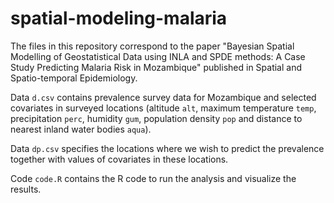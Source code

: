 # spatial-modeling-malaria

The files in this repository correspond to the paper "Bayesian Spatial Modelling of Geostatistical Data using INLA and SPDE methods: A Case Study Predicting Malaria Risk in Mozambique" published in Spatial and Spatio-temporal Epidemiology.

Data `d.csv` contains prevalence survey data for Mozambique and selected covariates in surveyed locations (altitude `alt`, maximum temperature `temp`, precipitation `perc`, humidity `gum`, population density `pop` and distance to nearest inland water bodies `aqua`).

Data `dp.csv` specifies the locations where we wish to predict the prevalence together with values of covariates in these locations.

Code `code.R` contains the R code to run the analysis and visualize the results.
